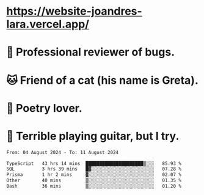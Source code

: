 # https://website-joandres-lara.vercel.app/
# 🐛 Professional reviewer of bugs.
# 🐱 Friend of a cat (his name is Greta).
# 📜 Poetry lover.
# 🎸 Terrible playing guitar, but I try.

<!--START_SECTION:waka-->

```txt
From: 04 August 2024 - To: 11 August 2024

TypeScript   43 hrs 14 mins  █████████████████████▒░░░   85.93 %
SQL          3 hrs 39 mins   █▓░░░░░░░░░░░░░░░░░░░░░░░   07.28 %
Prisma       1 hr 2 mins     ▓░░░░░░░░░░░░░░░░░░░░░░░░   02.07 %
Other        40 mins         ▒░░░░░░░░░░░░░░░░░░░░░░░░   01.35 %
Bash         36 mins         ▒░░░░░░░░░░░░░░░░░░░░░░░░   01.20 %
```

<!--END_SECTION:waka-->
